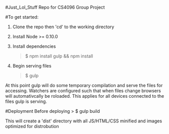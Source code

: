 #Just_Lol_Stuff
Repo for CS4096 Group Project

#To get started:

1. Clone the repo then 'cd' to the working directory
2. Install Node >= 0.10.0
3. Install dependencies

	> $ npm install gulp && npm install

4. Begin serving files

	> $ gulp

At this point gulp will do some temporary compilation and serve the files for accessing.  Watchers are configured such that when files change browsers will automativcally be roloaded.  This applies for all devices connected to the files gulp is serving.

#Deployment
Before deploying
	> $ gulp build

This will create a 'dist' directory with all JS/HTML/CSS minified and images optimized for distrobution